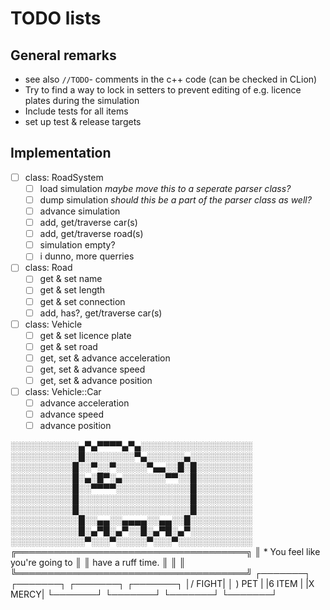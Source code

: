 # TODO lists

## General remarks
- see also `//TODO`- comments in the c++ code (can be checked in CLion)
- Try to find a way to lock in setters to prevent editing of e.g. licence plates during the simulation
- Include tests for all items
- set up test & release targets

## Implementation
- [ ] class: RoadSystem
	- [ ] load simulation
	*maybe move this to a seperate parser class?*
	- [ ] dump simulation
	*should this be a part of the parser class as well?*
	- [ ] advance simulation
	- [ ] add, get/traverse car(s)
	- [ ] add, get/traverse road(s)
	- [ ] simulation empty?
	- [ ] i dunno, more querries

- [ ] class: Road
	- [ ] get & set name
	- [ ] get & set length
	- [ ] get & set connection
	- [ ] add, has?, get/traverse car(s)

- [ ] class: Vehicle
	- [ ] get & set licence plate
	- [ ] get & set road
	- [ ] get, set & advance acceleration
	- [ ] get, set & advance speed 
	- [ ] get, set & advance position

- [ ] class: Vehicle::Car
	- [ ] advance acceleration
	- [ ] advance speed
	- [ ] advance position

░░░░░░░░░░░▄▀▄▀▀▀▀▄▀▄░░░░░░░░░░░░░░░░░░ 
░░░░░░░░░░░█░░░░░░░░▀▄░░░░░░▄░░░░░░░░░░ 
░░░░░░░░░░█░░▀░░▀░░░░░▀▄▄░░█░█░░░░░░░░░ 
░░░░░░░░░░█░▄░█▀░▄░░░░░░░▀▀░░█░░░░░░░░░ 
░░░░░░░░░░█░░▀▀▀▀░░░░░░░░░░░░█░░░░░░░░░ 
░░░░░░░░░░█░░░░░░░░░░░░░░░░░░█░░░░░░░░░ 
░░░░░░░░░░█░░░░░░░░░░░░░░░░░░█░░░░░░░░░ 
░░░░░░░░░░░█░░▄▄░░▄▄▄▄░░▄▄░░█░░░░░░░░░░ 
░░░░░░░░░░░█░▄▀█░▄▀░░█░▄▀█░▄▀░░░░░░░░░░ 
░░░░░░░░░░░░▀░░░▀░░░░░▀░░░▀░░░░░░░░░░░░ 
╔═════════════════════════════════════╗
║ * You feel like you're going to     ║
║ have a ruff time.                   ║
║                                     ║
╚═════════════════════════════════════╝
┌───────┐ ┌───────┐ ┌───────┐ ┌───────┐
│/ FIGHT| │ ) PET | |6 ITEM | |X MERCY| 
└───────┘ └───────┘ └───────┘ └───────┘

